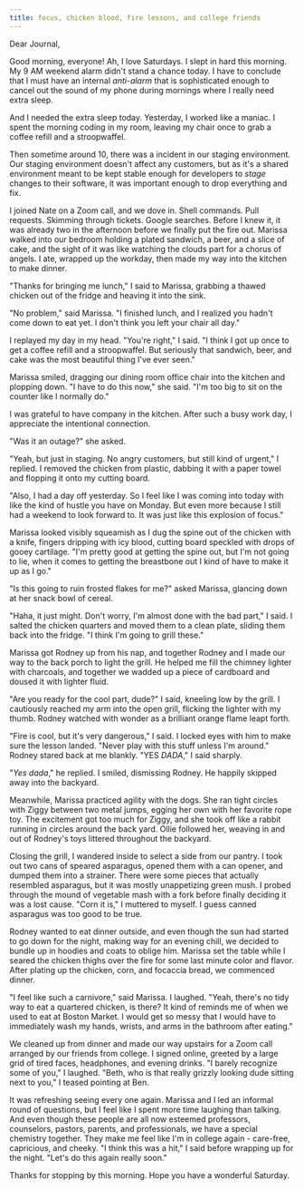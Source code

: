```yaml
---
title: focus, chicken blood, fire lessons, and college friends
---
```


Dear Journal,

Good morning, everyone!  Ah, I love Saturdays.  I slept in hard this
morning.  My 9 AM weekend alarm didn't stand a chance today.  I have
to conclude that I must have an internal _anti-alarm_ that is
sophisticated enough to cancel out the sound of my phone during
mornings where I really need extra sleep.

And I needed the extra sleep today.  Yesterday, I worked like a
maniac.  I spent the morning coding in my room, leaving my chair once
to grab a coffee refill and a stroopwaffel.

Then sometime around 10, there was a incident in our staging
environment.  Our staging environment doesn't affect any customers,
but as it's a shared environment meant to be kept stable enough for
developers to _stage_ changes to their software, it was important
enough to drop everything and fix.

I joined Nate on a Zoom call, and we dove in.  Shell commands.  Pull
requests.  Skimming through tickets.  Google searches.  Before I knew
it, it was already two in the afternoon before we finally put the fire
out.  Marissa walked into our bedroom holding a plated sandwich, a
beer, and a slice of cake, and the sight of it was like watching the
clouds part for a chorus of angels.  I ate, wrapped up the workday,
then made my way into the kitchen to make dinner.

"Thanks for bringing me lunch," I said to Marissa, grabbing a thawed
chicken out of the fridge and heaving it into the sink.

"No problem," said Marissa.  "I finished lunch, and I realized you
hadn't come down to eat yet.  I don't think you left your chair all
day."

I replayed my day in my head.  "You're right," I said.  "I think I got
up once to get a coffee refill and a stroopwaffel.  But seriously that
sandwich, beer, and cake was the most beautiful thing I've ever seen."

Marissa smiled, dragging our dining room office chair into the kitchen
and plopping down.  "I have to do this now," she said.  "I'm too big
to sit on the counter like I normally do."

I was grateful to have company in the kitchen.  After such a busy work
day, I appreciate the intentional connection.

"Was it an outage?" she asked.

"Yeah, but just in staging.  No angry customers, but still kind of
urgent," I replied.  I removed the chicken from plastic, dabbing it
with a paper towel and flopping it onto my cutting board.

"Also, I had a day off yesterday.  So I feel like I was coming into
today with like the kind of hustle you have on Monday.  But even more
because I still had a weekend to look forward to.  It was just like
this explosion of focus."

Marissa looked visibly squeamish as I dug the spine out of the chicken
with a knife, fingers dripping with icy blood, cutting board speckled
with drops of gooey cartilage.  "I'm pretty good at getting the spine
out, but I'm not going to lie, when it comes to getting the breastbone
out I kind of have to make it up as I go."

"Is this going to ruin frosted flakes for me?" asked Marissa, glancing
down at her snack bowl of cereal.

"Haha, it just might.  Don't worry, I'm almost done with the bad
part," I said.  I salted the chicken quarters and moved them to a
clean plate, sliding them back into the fridge.  "I think I'm going to
grill these."

Marissa got Rodney up from his nap, and together Rodney and I made our
way to the back porch to light the grill.  He helped me fill the
chimney lighter with charcoals, and together we wadded up a piece of
cardboard and doused it with lighter fluid.

"Are you ready for the cool part, dude?" I said, kneeling low by the
grill.  I cautiously reached my arm into the open grill, flicking the
lighter with my thumb.  Rodney watched with wonder as a brilliant
orange flame leapt forth.

"Fire is cool, but it's very dangerous," I said.  I locked eyes with
him to make sure the lesson landed.  "Never play with this stuff
unless I'm around."  Rodney stared back at me blankly.  "YES _DADA_,"
I said sharply.

"_Yes dada_," he replied.  I smiled, dismissing Rodney.  He happily
skipped away into the backyard.

Meanwhile, Marissa practiced agility with the dogs.  She ran tight
circles with Ziggy between two metal jumps, egging her own with her
favorite rope toy.  The excitement got too much for Ziggy, and she
took off like a rabbit running in circles around the back yard.  Ollie
followed her, weaving in and out of Rodney's toys littered throughout
the backyard.

Closing the grill, I wandered inside to select a side from our pantry.
I took out two cans of speared asparagus, opened them with a can
opener, and dumped them into a strainer.  There were some pieces that
actually resembled asparagus, but it was mostly unappetizing green
mush.  I probed through the mound of vegetable mash with a fork before
finally deciding it was a lost cause.  "Corn it is," I muttered to
myself.  I guess canned asparagus was too good to be true.

Rodney wanted to eat dinner outside, and even though the sun had
started to go down for the night, making way for an evening chill, we
decided to bundle up in hoodies and coats to oblige him.  Marissa set
the table while I seared the chicken thighs over the fire for some
last minute color and flavor.  After plating up the chicken, corn, and
focaccia bread, we commenced dinner.

"I feel like such a carnivore," said Marissa.  I laughed.  "Yeah,
there's no tidy way to eat a quartered chicken, is there?  It kind of
reminds me of when we used to eat at Boston Market.  I would get so
messy that I would have to immediately wash my hands, wrists, and arms
in the bathroom after eating."

We cleaned up from dinner and made our way upstairs for a Zoom call
arranged by our friends from college.  I signed online, greeted by a
large grid of tired faces, headphones, and evening drinks.  "I barely
recognize some of you," I laughed.  "Beth, who is that really grizzly
looking dude sitting next to you," I teased pointing at Ben.

It was refreshing seeing every one again.  Marissa and I led an
informal round of questions, but I feel like I spent more time
laughing than talking.  And even though these people are all now
esteemed professors, counselors, pastors, parents, and professionals,
we have a special chemistry together.  They make me feel like I'm in
college again - care-free, capricious, and cheeky.  "I think this was
a hit," I said before wrapping up for the night.  "Let's do this again
really soon."

Thanks for stopping by this morning.  Hope you have a wonderful
Saturday.
